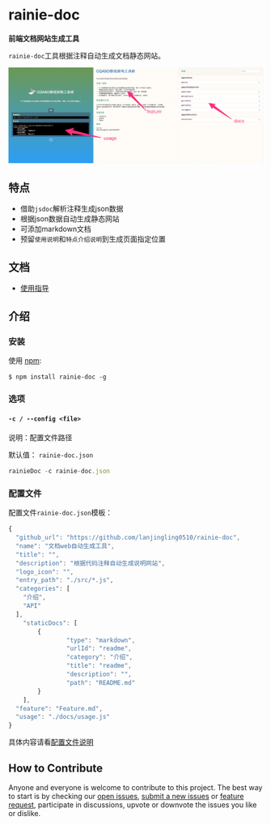 # rainie-doc

**前端文档网站生成工具**

`rainie-doc`工具根据注释自动生成文档静态网站。

![preview](https://raw.githubusercontent.com/lanjingling0510/rainie-doc/master/.github/preview.jpg)


## 特点

- 借助`jsdoc`解析注释生成json数据
- 根据json数据自动生成静态网站
- 可添加markdown文档
- 预留`使用说明`和`特点介绍说明`到生成页面指定位置

## 文档

* [使用指导](https://lanjingling0510.github.io/rainie-doc)

## 介绍

### 安装

使用 [npm](https://www.npmjs.com/):

	$ npm install rainie-doc -g

### 选项

#### `-c / --config <file>`

说明：配置文件路径

默认值： `rainie-doc.json`

```javascript
rainieDoc -c rainie-doc.json
```

### 配置文件

配置文件`rainie-doc.json`模板：

```javascript
{
  "github_url": "https://github.com/lanjingling0510/rainie-doc",
  "name": "文档web自动生成工具",
  "title": "",
  "description": "根据代码注释自动生成说明网站",
  "logo_icon": "",
  "entry_path": "./src/*.js",
  "categories": [
  	"介绍",
  	"API"
  ],
	"staticDocs": [
		{
				"type": "markdown",
				"urlId": "readme",
				"category": "介绍",
				"title": "readme",
				"description": "",
				"path": "README.md"
		}
	],
  "feature": "Feature.md",
  "usage": "./docs/usage.js"
}

```
具体内容请看[配置文件说明](https://github.com/lanjingling0510/rainie-doc/#/config)

## How to Contribute

Anyone and everyone is welcome to contribute to this project. The best way to
start is by checking our [open issues](https://github.com/lanjingling0510/rainie-doc/issues),
[submit a new issues](https://github.com/lanjingling0510/rainie-doc/issues/new?labels=bug) or
[feature request](https://github.com/lanjingling0510/rainie-doc/issues/new?labels=enhancement),
participate in discussions, upvote or downvote the issues you like or dislike.
